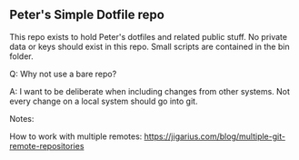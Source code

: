 Peter's Simple Dotfile repo
-----
This repo exists to hold Peter's dotfiles and related public stuff.
No private data or keys should exist in this repo.
Small scripts are contained in the bin folder.

Q: Why not use a bare repo?

A: I want to be deliberate when including changes from other systems. Not every change on a local system should go into git.


Notes:

How to work with multiple remotes: https://jigarius.com/blog/multiple-git-remote-repositories



